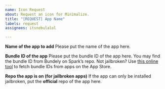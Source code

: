 ```yaml
---
name: Icon Request
about: Request an icon for Minimalize.
title: "[REQUEST] App Name"
labels: request
assignees: itsnebulalol

---
```


**Name of the app to add**
Please put the name of the app here.

**Bundle ID of the app**
Please put the bundle ID of the app here. You may find the bundle ID from Bundely on Spark’s repo. Not jailbroken? Use [this online tool](https://offcornerdev.com/bundleid.html) to fetch bundle IDs from apps on the App Store.

**Repo the app is on (for jailbroken apps)**
If the app can only be installed jailbroken, put the **official** repo of the app here.
